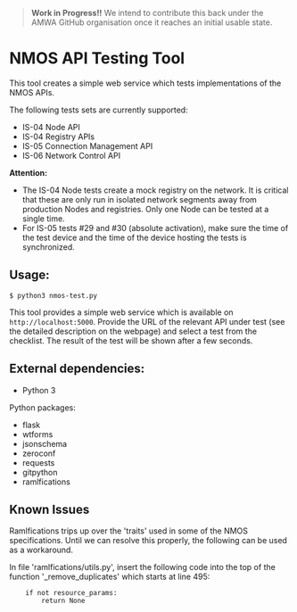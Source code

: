 >**Work in Progress!!** We intend to contribute this back under the AMWA GitHub organisation once it reaches an initial usable state.


# NMOS API Testing Tool

This tool creates a simple web service which tests implementations of the NMOS APIs.

The following tests sets are currently supported:
*   IS-04 Node API
*   IS-04 Registry APIs
*   IS-05 Connection Management API
*   IS-06 Network Control API

**Attention:**
*   The IS-04 Node tests create a mock registry on the network. It is critical that these are only run in isolated network segments away from production Nodes and registries. Only one Node can be tested at a single time.
*   For IS-05 tests #29 and #30 (absolute activation), make sure the time of the test device and the time of the device hosting the tests is synchronized.

## Usage:
```
$ python3 nmos-test.py
```

This tool provides a simple web service which is available on `http://localhost:5000`.
Provide the URL of the relevant API under test (see the detailed description on the webpage) and select a test from the checklist. The result of the test will be shown after a few seconds.

## External dependencies:
-   Python 3

Python packages:
-   flask
-   wtforms
-   jsonschema
-   zeroconf
-   requests
-   gitpython
-   ramlfications

## Known Issues
Ramlfications trips up over the 'traits' used in some of the NMOS specifications. Until we can resolve this properly, the following can be used as a workaround.

In file 'ramlfications/utils.py', insert the following code into the top of the function '_remove_duplicates' which starts at line 495:

```
    if not resource_params:
        return None

```
